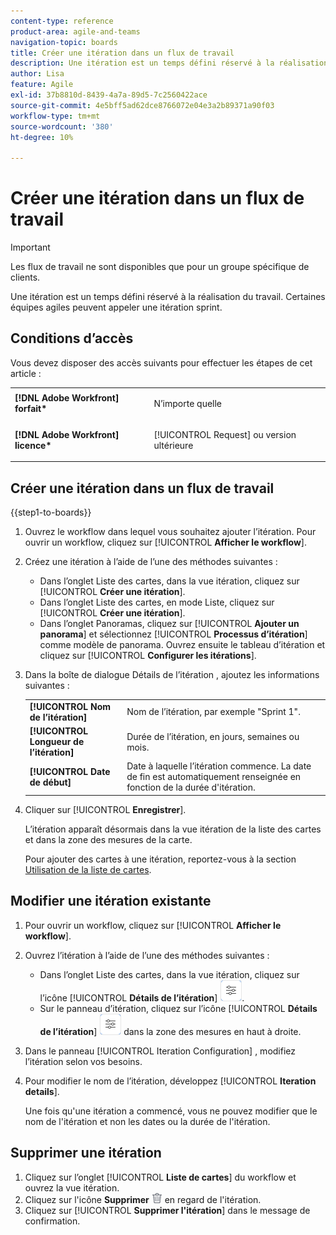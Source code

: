 ```yaml
---
content-type: reference
product-area: agile-and-teams
navigation-topic: boards
title: Créer une itération dans un flux de travail
description: Une itération est un temps défini réservé à la réalisation du travail. Certaines équipes agiles peuvent appeler une itération sprint.
author: Lisa
feature: Agile
exl-id: 37b8810d-8439-4a7a-89d5-7c2560422ace
source-git-commit: 4e5bff5ad62dce8766072e04e3a2b89371a90f03
workflow-type: tm+mt
source-wordcount: '380'
ht-degree: 10%

---
```


# Créer une itération dans un flux de travail

>[!IMPORTANT]
>
>Les flux de travail ne sont disponibles que pour un groupe spécifique de clients.

Une itération est un temps défini réservé à la réalisation du travail. Certaines équipes agiles peuvent appeler une itération sprint.

## Conditions d’accès

Vous devez disposer des accès suivants pour effectuer les étapes de cet article :

<table style="table-layout:auto"> 
 <col> 
 </col> 
 <col> 
 </col> 
 <tbody> 
  <tr> 
   <td role="rowheader"><strong>[!DNL Adobe Workfront] forfait*</strong></td> 
   <td> <p>N’importe quelle</p> </td> 
  </tr> 
  <tr> 
   <td role="rowheader"><strong>[!DNL Adobe Workfront] licence*</strong></td> 
   <td> <p>[!UICONTROL Request] ou version ultérieure</p> </td> 
  </tr> 
 </tbody> 
</table>

## Créer une itération dans un flux de travail

{{step1-to-boards}}

1. Ouvrez le workflow dans lequel vous souhaitez ajouter l’itération. Pour ouvrir un workflow, cliquez sur [!UICONTROL **Afficher le workflow**].
1. Créez une itération à l’aide de l’une des méthodes suivantes :

   * Dans l’onglet Liste des cartes, dans la vue itération, cliquez sur [!UICONTROL **Créer une itération**].
   * Dans l’onglet Liste des cartes, en mode Liste, cliquez sur [!UICONTROL **Créer une itération**].
   * Dans l’onglet Panoramas, cliquez sur [!UICONTROL **Ajouter un panorama**] et sélectionnez [!UICONTROL **Processus d’itération**] comme modèle de panorama. Ouvrez ensuite le tableau d’itération et cliquez sur [!UICONTROL **Configurer les itérations**].

1. Dans la boîte de dialogue Détails de l’itération , ajoutez les informations suivantes :

   <table style="table-layout:auto"> 
    <tbody> 
     <tr> 
      <td><strong>[!UICONTROL Nom de l’itération]</strong></td> 
      <td>Nom de l’itération, par exemple "Sprint 1".</td> 
     </tr> 
     <tr> 
      <td><strong>[!UICONTROL Longueur de l’itération]</strong></td> 
      <td>Durée de l’itération, en jours, semaines ou mois.</td> 
     </tr>
     <tr> 
      <td><strong>[!UICONTROL Date de début]</strong></td> 
      <td>Date à laquelle l’itération commence. La date de fin est automatiquement renseignée en fonction de la durée d'itération.</td> 
     </tr> 
    </tbody> 
   </table>

1. Cliquer sur [!UICONTROL **Enregistrer**].

   L’itération apparaît désormais dans la vue itération de la liste des cartes et dans la zone des mesures de la carte.

   Pour ajouter des cartes à une itération, reportez-vous à la section [Utilisation de la liste de cartes](/help/quicksilver/agile/use-boards-agile-planning-tools/use-card-list.md).

## Modifier une itération existante

1. Pour ouvrir un workflow, cliquez sur [!UICONTROL **Afficher le workflow**].
1. Ouvrez l’itération à l’aide de l’une des méthodes suivantes :

   * Dans l’onglet Liste des cartes, dans la vue itération, cliquez sur l’icône [!UICONTROL **Détails de l’itération**] ![Détails de l’itération](assets/iteration-details-button.png).
   * Sur le panneau d’itération, cliquez sur l’icône [!UICONTROL **Détails de l’itération**] ![Détails de l’itération](assets/iteration-details-button.png) dans la zone des mesures en haut à droite.

1. Dans le panneau [!UICONTROL  Iteration Configuration] , modifiez l’itération selon vos besoins.
1. Pour modifier le nom de l’itération, développez [!UICONTROL **Iteration details**].

   Une fois qu&#39;une itération a commencé, vous ne pouvez modifier que le nom de l&#39;itération et non les dates ou la durée de l&#39;itération.

<!--   

1. <span class="preview">To add goals to the iteration, expand [!UICONTROL **Goals**].</span>
1. <span class="preview">Click [!UICONTROL **Add goal**], and type the goal name.</span>

   <span class="preview">As goals are completed during the iteration, you can select the check box to mark them complete, or click the **Delete** icon ![Delete icon](assets/delete.png) to delete a goal. The metrics area on the top right of the iteration shows how many goals exist and how many have been completed.</span>

<div class="preview">

## Assign cards to the next iteration

Use the [!UICONTROL Next Iteration] column to move cards from the current iteration to the next iteration, without sending them to the backlog first.

1. Move a card to the [!UICONTROL **Next Iteration**] column, or add a new card directly in the column.
1. Access the next iteration by clicking the [!UICONTROL **Next Iteration**] column title, or by clicking the up-pointing arrow next to the iteration name on the top of the screen.

   The cards that you marked to come over to the next iteration are placed in the columns that correspond with their status.

</div>
-->

## Supprimer une itération

1. Cliquez sur l’onglet [!UICONTROL **Liste de cartes**] du workflow et ouvrez la vue itération.
1. Cliquez sur l&#39;icône **Supprimer** ![Icône Supprimer](assets/delete.png) en regard de l&#39;itération.
1. Cliquez sur [!UICONTROL **Supprimer l&#39;itération**] dans le message de confirmation.
